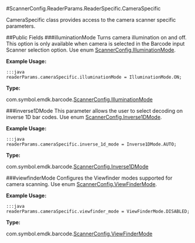 #ScannerConfig.ReaderParams.ReaderSpecific.CameraSpecific

CameraSpecific class provides access to the camera scanner specific parameters.

##Public Fields
###illuminationMode
Turns camera illumination on and off. This option is only available when camera is selected in the Barcode input Scanner selection option. Use enum [ScannerConfig.IlluminationMode](ScannerConfig#ScannerConfig.IlluminationMode).

**Example Usage:**

    :::java
    readerParams.cameraSpecific.illuminationMode = IlluminationMode.ON;

**Type:**

com.symbol.emdk.barcode.[ScannerConfig.IlluminationMode](ScannerConfig#ScannerConfig.IlluminationMode)

###inverse1DMode
This parameter allows the user to select decoding on inverse 1D bar codes. Use enum [ScannerConfig.Inverse1DMode](ScannerConfig#ScannerConfig.Inverse1DMode).

**Example Usage:**

    :::java
    readerParams.cameraSpecific.inverse_1d_mode = Inverse1DMode.AUTO;

**Type:**

com.symbol.emdk.barcode.[ScannerConfig.Inverse1DMode](ScannerConfig#ScannerConfig.Inverse1DMode)

###viewfinderMode
Configures the Viewfinder modes supported for camera scanning. Use enum [ScannerConfig.ViewFinderMode](ScannerConfig#ScannerConfig.ViewFinderMode).

**Example Usage:**

    :::java
    readerParams.cameraSpecific.viewfinder_mode = ViewFinderMode.DISABLED;

**Type:**

com.symbol.emdk.barcode.[ScannerConfig.ViewFinderMode](ScannerConfig#ScannerConfig.ViewFinderMode)